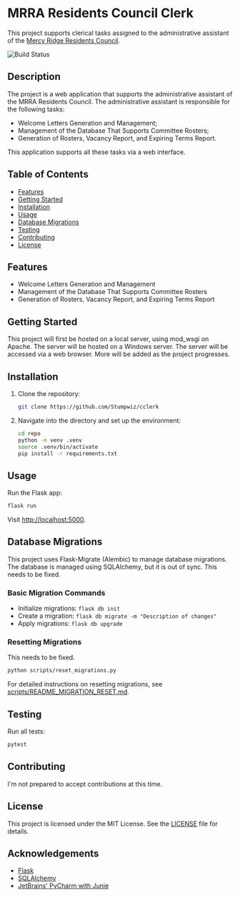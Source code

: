 # MRRA Residents Council Clerk
This project supports clerical tasks assigned to the administrative assistant of the 
[Mercy Ridge Residents Council](https://mrra.online/).

![Build Status](https://img.shields.io/badge/status-passing-success)

## Description
The project is a web application that supports the administrative assistant of the MRRA Residents Council. The
administrative assistant is responsible for the following tasks:
- Welcome Letters Generation and Management;
- Management of the Database That Supports Committee Rosters;
- Generation of Rosters, Vacancy Report, and Expiring Terms Report.

This application supports all these tasks via a web interface.

## Table of Contents
- [Features](#features)
- [Getting Started](#getting-started)
- [Installation](#installation)
- [Usage](#usage)
- [Database Migrations](#database-migrations)
- [Testing](#testing)
- [Contributing](#contributing)
- [License](#license)

## Features
- Welcome Letters Generation and Management
- Management of the Database That Supports Committee Rosters
- Generation of Rosters, Vacancy Report, and Expiring Terms Report

## Getting Started
This project will first be hosted on a local server, using mod_wsgi on Apache.  The server will be hosted on a Windows 
server.  The server will be accessed via a web browser. More will be added as the project progresses.

## Installation
1. Clone the repository:
   ```bash
   git clone https://github.com/Stumpwiz/cclerk
   ```
2. Navigate into the directory and set up the environment:
   ```bash
   cd repo
   python -m venv .venv
   source .venv/bin/activate
   pip install -r requirements.txt
   ```

## Usage
Run the Flask app:
```bash
flask run
```
Visit [http://localhost:5000](http://localhost:5000).

## Database Migrations
This project uses Flask-Migrate (Alembic) to manage database migrations. The database is managed using SQLAlchemy, but
it is out of sync.  This needs to be fixed.

### Basic Migration Commands
- Initialize migrations: `flask db init`
- Create a migration: `flask db migrate -m "Description of changes"`
- Apply migrations: `flask db upgrade`

### Resetting Migrations
This needs to be fixed.

```bash
python scripts/reset_migrations.py
```

For detailed instructions on resetting migrations, see [scripts/README_MIGRATION_RESET.md](scripts/README_MIGRATION_RESET.md).

## Testing
Run all tests:
```bash
pytest
```

## Contributing
I'm not prepared to accept contributions at this time.

## License
This project is licensed under the MIT License. See the [LICENSE](LICENSE) file for details.

## Acknowledgements
- [Flask](https://flask.palletsprojects.com)
- [SQLAlchemy](https://www.sqlalchemy.org/)
- [JetBrains' PyCharm with Junie](https://www.jetbrains.com/pycharm/)